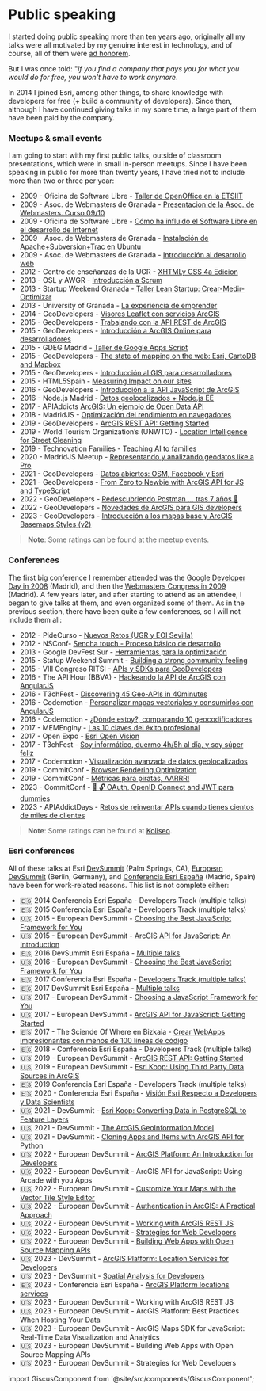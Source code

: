 # Public speaking

I started doing public speaking more than ten years ago, originally all my talks were all motivated by my genuine interest in technology, and of course, all of them were [ad honorem](https://en.wikipedia.org/wiki/Ad_honorem). 

But I was once told: "*if you find a company that pays you for what you would do for free, you won't have to work anymore*. 

In 2014 I joined Esri, among other things, to share knowledge with developers for free (+ build a community of developers). Since then, although I have continued giving talks in my spare time, a large part of them have been paid by the company.

<!-- <iframe src="http://cdn.knightlab.com/libs/timeline/latest/embed/index.html?source=0Ajgk_dG_CbQBdE50czVrbVVnSmJkXzgwQkh3ekJrTUE&font=Bevan-PotanoSans&maptype=toner&lang=en&height=650" width="100%" height="500px"> </iframe> -->

### Meetups & small events 

I am going to start with my first public talks, outside of classroom presentations, which were in small in-person meetups. Since I have been speaking in public for more than twenty years, I have tried not to include more than two or three per year:

* 2009 - Oficina de Software Libre - [Taller de OpenOffice en la ETSIIT](https://osl.ugr.es/2009/03/08/taller-de-openoffice-en-la-etsiit/)
* 2009 - Asoc. de Webmasters de Granada - [Presentacion de la Asoc. de Webmasters. Curso 09/10](https://www.slideshare.net/hhKaoS/presentacion-de-la-asoc-de-webmasters-curso-0910)
* 2009 - Oficina de Software Libre - [Cómo ha influido el Software Libre en el desarrollo de Internet](https://osl.ugr.es/2011/09/16/manana-es-el-software-freedom-day/)
* 2009 - Asoc. de Webmasters de Granada - [Instalación de Apache+Subversion+Trac en Ubuntu](https://www.slideshare.net/hhKaoS/instalacin-de-apachesubversiontrac-en-ubuntu-2228618)
* 2009 - Asoc. de Webmasters de Granada - [Introducción al desarrollo web](https://www.slideshare.net/hhKaoS/introd-al-desarrollo-web)
* 2012 - Centro de enseñanzas de la UGR - [XHTMLy CSS 4a Edicion](https://www.slideshare.net/hhKaoS/xhtmly-css-4a-edicion)
* 2013 - OSL y AWGR - [Introducción a Scrum](https://www.slideshare.net/hhKaoS/scrum-26058110)
* 2013 - Startup Weekend Granada - [Taller Lean Startup: Crear-Medir-Optimizar](http://www.youtube.com/watch?v=4VEiW5TkjH0)
* 2013 - University of Granada - [La experiencia de emprender](http://prezi.com/embed/pe5gygabzqvz/?bgcolor=ffffff&lock_to_path=0&autoplay=0&autohide_ctrls=0&features=undefined&disabled_features=undefined)
* 2014 - GeoDevelopers - [Visores Leaflet con servicios ArcGIS](https://www.youtube.com/watch?v=56glRmg_bZ8)
* 2015 - GeoDevelopers - [Trabajando con la API REST de ArcGIS](https://www.youtube.com/watch?v=ov9orEizbhQ&t=736s)
* 2015 - GeoDevelopers - [Introducción a ArcGIS Online para desarrolladores](https://www.youtube.com/watch?v=g9UJHsUe-e8)
* 2015 - GDEG Madrid - [Taller de Google Apps Script](https://docs.google.com/presentation/d/10fFyxr7fxZvvThqz8h6bU3UqUEMSzpCAOzgEK29p0FU/edit?usp=sharing)
* 2015 - GeoDevelopers - [The state of mapping on the web: Esri, CartoDB and Mapbox](https://www.youtube.com/watch?v=gI69mmZY-TA)
* 2015 - GeoDevelopers - [Introducción al GIS para desarrolladores](https://www.youtube.com/watch?v=6YCBgJqJ7Hs)
* 2015 - HTML5Spain - [Measuring Impact on our sites](https://slides.com/hhkaos/measuring-impact)
* 2016 - GeoDevelopers - [Introducción a la API JavaScript de ArcGIS](https://youtube.com/watch?v=-sFpGjkDz8Y)
* 2016 - Node.js Madrid - [Datos geolocalizados + Node.js EE](https://www.meetup.com/es-ES/node-js-madrid/events/231754319/)
* 2017 - APIAddicts [ArcGIS: Un ejemplo de Open Data API](https://www.meetup.com/es-ES/apiaddicts/events/236923088/)
* 2018 - MadridJS - [Optimización del rendimiento en navegadores](https://www.meetup.com/es-ES/madridjs/events/250425040/)
* 2019 - GeoDevelopers - [ArcGIS REST API: Getting Started](https://www.youtube.com/watch?v=FHYTSR8SJN0)
* 2019 - World Tourism Organization’s (UNWTO) - [Location Intelligence for Street Cleaning](https://web.archive.org/web/20210516161756/http://insto.unwto.org/event/2019-global-insto-meeting/)
* 2019 - Technovation Families - [Teaching AI to families](https://www.youtube.com/@RaulJimenezOrtega/search?query=Technovation%20Families)
* 2020 - MadridJS Meetup - [Representando y analizando geodatos like a Pro](https://www.youtube.com/watch?v=mKkVDzUMIEU)
* 2021 - GeoDevelopers - [Datos abiertos: OSM, Facebook y Esri](https://www.youtube.com/watch?v=_Jmtu2lj4kY)
* 2021 - GeoDevelopers - [From Zero to Newbie with ArcGIS API for JS and TypeScript](https://www.youtube.com/watch?v=vkK22tmCeXQ)
* 2022 - GeoDevelopers - [Redescubriendo Postman ... tras 7 años 🥰](https://www.youtube.com/watch?v=P63DVUagt_s)
* 2022 - GeoDevelopers - [Novedades de ArcGIS para GIS developers](https://www.youtube.com/watch?v=HXUvU1cD7CQ)
* 2023 - GeoDevelopers - [Introducción a los mapas base y ArcGIS Basemaps Styles (v2)](https://www.youtube.com/watch?v=SBf8d6PeJMQ)

> **Note**: Some ratings can be found at the meetup events.

### Conferences

The first big conference I remember attended was the [Google Developer Day in 2008](https://web.archive.org/web/20080905225048/http://code.google.com/intl/es/events/developerday/2008/home.html) (Madrid), and then the [Webmasters Congress in 2009](https://web.archive.org/web/20080702121112/http://www.congresodewebmasters.com/) (Madrid). A few years later, and after starting to attend as an attendee, I began to give talks at them, and even organized some of them. As in the previous section, there have been quite a few conferences, so I will not include them all:

* 2012 - PideCurso - [Nuevos Retos (UGR y EOI Sevilla)](https://www.flickr.com/photos/pidecurso/with/6986850859)
* 2012 - NSConf- [Sencha touch - Proceso básico de desarrollo](https://www.slideshare.net/hhKaoS/sencha-touch-proceso-bsico-de-desarrollo)
* 2013 - Google DevFest Sur - [Herramientas para la optimización](https://www.slideshare.net/hhKaoS/herramientas-para-la-optimizacin-un-enfoque-prctico)
* 2015 - Statup Weekend Summit - [Building a strong community feeling](https://docs.google.com/presentation/d/1q_qpGc-tsx6xQXqO1VhS8nnxQhMVQhvDHRe1vxRtqfQ/edit?usp=sharing)
* 2015 - VIII Congreso RITSI - [APIs y SDKs para GeoDevelopers](https://cadiz2015.congreso.ritsi.org/programa/)
* 2016 - The API Hour (BBVA) - [Hackeando la API de ArcGIS con AngularJS](https://www.youtube.com/watch?v=p0atBUO6Yxo)
* 2016 - T3chFest - [Discovering 45 Geo-APIs in 40minutes](https://slides.com/hhkaos/45-geo-apis)
* 2016 - Codemotion - [Personalizar mapas vectoriales y consumirlos con AngularJS](https://www.youtube.com/watch?v=VxEZkvPvp7A)
* 2016 - Codemotion - [¿Dónde estoy?, comparando 10 geocodificadores](https://www.youtube.com/watch?v=ADJ1jmYjPWA)
* 2017 - MEMEnginy - [Las 10 claves del éxito profesional](https://docs.google.com/presentation/d/1o6caWAcwqI_EjTWesxAnlnIfETd06-HipFhzuMGsvZE/edit?usp=sharing)
* 2017 - Open Expo - [Esri Open Vision](https://docs.google.com/presentation/d/1NXs8ZpY_ipYZcGaEfxWbxodar29V7DNUTB_nMZthg-M/edit?usp=sharing)
* 2017 - T3chFest - [Soy informático, duermo 4h/5h al día, y soy súper feliz](https://www.youtube.com/watch?v=l8XAWlH1mKc)
* 2017 - Codemotion - [Visualización avanzada de datos geolocalizados](https://www.youtube.com/watch?v=zoQkM29qr7I)
* 2019 - CommitConf - [Browser Rendering Optimization](https://koliseo.com/events/commit-2018/agenda/0)
* 2019 - CommitConf - [Métricas para piratas, AARRR! ](https://www.youtube.com/watch?v=0TBFZDCWzNo)
* 2023 - CommitConf - [🔑 🔓 OAuth, OpenID Connect and JWT para dummies](https://koliseo.com/events/commit-2023/agenda/0)
* 2023 - APIAddictDays - [Retos de reinventar APIs cuando tienes cientos de miles de clientes](https://www.apiaddicts.org/apiaddictsdays/agenda/)

> **Note**: Some ratings can be found at [Koliseo](https://koliseo.com/rauljimenezortega/comments).

### Esri conferences 

All of these talks at Esri [DevSummit](https://www.esri.com/en-us/about/events/devsummit/save-date) (Palm Springs, CA), [European DevSummit](https://www.esri.com/en-us/about/events/devsummit-europe/save-date) (Berlin, Germany), and [Conferencia Esri España](https://www.esri.es/es-es/acerca-de/eventos/cesri23/conferencia-esri23) (Madrid, Spain) have been for work-related reasons. This list is not complete either:

* 🇪🇸 2014 Conferencia Esri España - Developers Track (multiple talks)
* 🇪🇸 2015 Conferencia Esri España - Developers Track (multiple talks)
* 🇺🇸 2015 - European DevSummit - [Choosing the Best JavaScript Framework for You](https://proceedings.esri.com/library/userconf/devsummit-euro15/papers/devsummit-euro_12.pdf)
* 🇺🇸 2015 - European DevSummit - [ArcGIS API for JavaScript: An Introduction](https://proceedings.esri.com/library/userconf/devsummit-euro15/papers/devsummit-euro_07.pdf)
* 🇪🇸 2016 DevSummit Esri España - [Multiple talks](https://www.youtube.com/watch?v=860ZxjltwXI&list=PLwq5dz_FjCx7f_YTKAjG8ho_Y-6frw1XU)
* 🇺🇸 2016 - European DevSummit  - [Choosing the Best JavaScript Framework for You](https://proceedings.esri.com/library/userconf/devsummit-euro16/papers/devsummit-euro_07.pdf)
* 🇪🇸 2017 Conferencia Esri España - [Developers Track (multiple talks)](https://www.youtube.com/watch?v=B7KbFQKa-7I&list=PLwq5dz_FjCx702K99Ae1pQqTP2Yr8aAT4&pp=iAQB)
* 🇪🇸 2017 DevSummit Esri España - [Multiple talks](https://www.youtube.com/watch?v=HsNzMQRQsQg&list=PLwq5dz_FjCx6C9-ZtGJGM1eBEjFyndXd6&pp=iAQB)
* 🇺🇸 2017 - European DevSummit  - [Choosing a JavaScript Framework for You	](https://proceedings.esri.com/library/userconf/devsummit-euro17/papers/devsummit-euro_28.pdf)
* 🇺🇸 2017 - European DevSummit  - [ArcGIS API for JavaScript: Getting Started](https://proceedings.esri.com/library/userconf/devsummit-euro17/papers/devsummit-euro_21.pdf)
* 🇪🇸 2017 - The Sciende Of Where en Bizkaia - [Crear WebApps impresionantes con menos de 100 líneas de código](https://docs.google.com/document/d/1it6K3EIC2bWt3nclFJSBHCiLw96cRKBzxmPp9caiPc8/edit?usp=sharing)
* 🇪🇸 2018 - Conferencia Esri España - Developers Track (multiple talks)
* 🇺🇸 2019 - European DevSummit  - [ArcGIS REST API: Getting Started](https://www.esri.com/content/dam/esrisites/en-us/about/events/media/2019-european-developers-summit/eurodev-29.pdf)
* 🇺🇸 2019 - European DevSummit - [Esri Koop: Using Third Party Data Sources in ArcGIS](https://www.esri.com/content/dam/esrisites/en-us/about/events/media/2019-european-developers-summit/eurodev-43.pdf)
* 🇪🇸 2019 Conferencia Esri España - Developers Track (multiple talks)
* 🇪🇸 2020 - Conferencia Esri España - [Visión Esri Respecto a Developers y Data Scientists](https://docs.google.com/presentation/d/1NRfesqnFPNuaTU5Mb91F9l7oL4aE-4aKVSV1bnSkP8M/edit?usp=sharing)
* 🇺🇸 2021 - DevSummit - [Esri Koop: Converting Data in PostgreSQL to Feature Layers](https://www.youtube.com/watch?v=-TCFaXQuhUE)
* 🇺🇸 2021 - DevSummit - [The ArcGIS GeoInformation Model](https://www.youtube.com/watch?v=uj0tHzM9G5c)
* 🇺🇸 2021 - DevSummit - [Cloning Apps and Items with ArcGIS API for Python](https://www.youtube.com/watch?v=PhEM-k34bbY)
* 🇺🇸 2022 - European DevSummit - [ArcGIS Platform: An Introduction for Developers](https://registration.esri.com/flow/esri/22eurdev/eurdev-2022-ps/page/proceedings/session/1664834620902001ilW1)
* 🇺🇸 2022 - European DevSummit - ArcGIS API for JavaScript: Using Arcade with you Apps
* 🇺🇸 2022 - European DevSummit - [Customize Your Maps with the Vector Tile Style Editor](https://registration.esri.com/flow/esri/22eurdev/eurdev-2022-ps/page/proceedings/session/1664834622060001izOR)
* 🇺🇸 2022 - European DevSummit - [Authentication in ArcGIS: A Practical Approach](https://registration.esri.com/flow/esri/22eurdev/eurdev-2022-ps/page/proceedings/session/1664834621025001iHGn)
* 🇺🇸 2022 - European DevSummit - [Working with ArcGIS REST JS](https://registration.esri.com/flow/esri/22eurdev/eurdev-2022-ps/page/proceedings/session/1664834621150001iZgX)
* 🇺🇸 2022 - European DevSummit - [Strategies for Web Developers](https://registration.esri.com/flow/esri/22eurdev/eurdev-2022-ps/page/proceedings/session/1664834620835001ivr9)
* 🇺🇸 2022 - European DevSummit - [Building Web Apps with Open Source Mapping APIs](https://registration.esri.com/flow/esri/22eurdev/eurdev-2022-ps/page/proceedings/session/1664834621214001iwfO)
* 🇺🇸 2023 - DevSummit - [ArcGIS Platform: Location Services for Developers](https://registration.esri.com/flow/esri/23epcdev/devsummit-2023-ps/page/proceedings/session/1673589690135001ERCS)
* 🇺🇸 2023 - DevSummit - [Spatial Analysis for Developers](https://registration.esri.com/flow/esri/23epcdev/devsummit-2023-ps/page/proceedings/session/1671506582269001InJm)
* 🇪🇸 2023 - Conferencia Esri España - [ArcGIS Platform locations services](https://www.youtube.com/watch?v=eqaikkyJqrY&list=PLoptan2utx17HcgYmjZMdwqqzzfjocCLq&index=4)
* 🇺🇸 2023 - European DevSummit - Working with ArcGIS REST JS
* 🇺🇸 2023 - European DevSummit - ArcGIS Platform: Best Practices When Hosting Your Data
* 🇺🇸 2023 - European DevSummit - ArcGIS Maps SDK for JavaScript: Real-Time Data Visualization and Analytics
* 🇺🇸 2023 - European DevSummit - Building Web Apps with Open Source Mapping APIs
* 🇺🇸 2023 - European DevSummit - Strategies for Web Developers

import GiscusComponent from '@site/src/components/GiscusComponent';

<GiscusComponent></GiscusComponent>